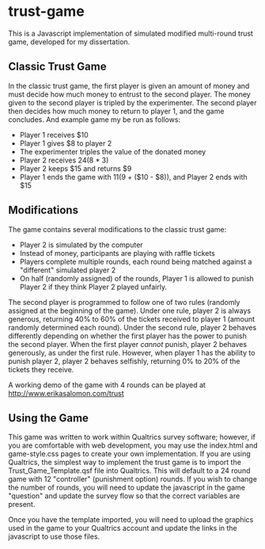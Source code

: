 # trust-game
This is a Javascript implementation of simulated modified multi-round trust game, developed for my dissertation.

## Classic Trust Game
In the classic trust game, the first player is given an amount of money and must decide how much money to entrust to the second player. The money given to the second player is tripled by the experimenter. The second player then decides how much money to return to player 1, and the game concludes. And example game my be run as follows:

+ Player 1 receives $10
+ Player 1 gives $8 to player 2
+ The experimenter triples the value of the donated money
+ Player 2 receives $24 ($8 * 3)
+ Player 2 keeps $15 and returns $9
+ Player 1 ends the game with $11 ($9 + ($10 - $8)), and Player 2 ends with $15
 
## Modifications
The game contains several modifications to the classic trust game:

+ Player 2 is simulated by the computer
+ Instead of money, participants are playing with raffle tickets
+ Players complete multiple rounds, each round being matched against a "different" simulated player 2
+ On half (randomly assigned) of the rounds, Player 1 is allowed to punish Player 2 if they think Player 2 played unfairly.

The second player is programmed to follow one of two rules (randomly assigned at the beginning of the game). Under one rule, player 2 is always generous, returning 40% to 60% of the tickets received to player 1 (amount randomly determined each round). Under the second rule, player 2 behaves differently depending on whether the first player has the power to punish the second player. When the first player *cannot* punish, player 2 behaves generously, as under the first rule. However, when player 1 has the ability to punish player 2, player 2 behaves selfishly, returning 0% to 20% of the tickets they receive.

A working demo of the game with 4 rounds can be played at http://www.erikasalomon.com/trust

## Using the Game
This game was written to work within Qualtrics survey software; however, if you are comfortable with web development, you may use the index.html and game-style.css pages to create your own implementation. If you are using Qualtrics, the simplest way to implement the trust game is to import the Trust_Game_Template.qsf file into Qualtrics. This will default to a 24 round game with 12 "controller" (punishment option) rounds. If you wish to change the number of rounds, you will need to update the javascript in the game "question" and update the survey flow so that the correct variables are present.

Once you have the template imported, you will need to upload the graphics used in the game to your Qualtrics account and update the links in the javascript to use those files. 

